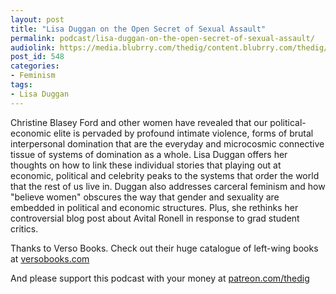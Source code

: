 ```yaml
---
layout: post
title: "Lisa Duggan on the Open Secret of Sexual Assault"
permalink: podcast/lisa-duggan-on-the-open-secret-of-sexual-assault/
audiolink: https://media.blubrry.com/thedig/content.blubrry.com/thedig/The_Dig_-_EP_152_-_Duggan.mp3
post_id: 548
categories: 
- Feminism
tags: 
- Lisa Duggan
---
```


Christine Blasey Ford and other women have revealed that our political-economic elite is pervaded by profound intimate violence, forms of brutal interpersonal domination that are the everyday and microcosmic connective tissue of systems of domination as a whole. Lisa Duggan offers her thoughts on how to link these individual stories that playing out at economic, political and celebrity peaks to the systems that order the world that the rest of us live in. Duggan also addresses carceral feminism and how "believe women" obscures the way that gender and sexuality are embedded in political and economic structures. Plus, she rethinks her controversial blog post about Avital Ronell in response to grad student critics.

Thanks to Verso Books. Check out their huge catalogue of left-wing books at [versobooks.com](versobooks.com)

And please support this podcast with your money at [patreon.com/thedig](http://www.patreon.com/TheDig) 